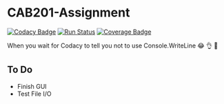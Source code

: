 ﻿# CAB201-Assignment

[![Codacy Badge](https://api.codacy.com/project/badge/Grade/5cfbc1c03d6f46c589c9c71b91193bd9)](https://www.codacy.com?utm_source=github.com&amp;utm_medium=referral&amp;utm_content=BradF-99/CAB201-Assignment&amp;utm_campaign=Badge_Grade)
[![Run Status](https://api.shippable.com/projects/5b91c07bb5c6590700b6e7df/badge?branch=master)](https://app.shippable.com/github/BradF-99/CAB201-Assignment)
[![Coverage Badge](https://api.shippable.com/projects/5b91c07bb5c6590700b6e7df/coverageBadge?branch=master)](https://app.shippable.com/github/BradF-99/CAB201-Assignment)

When you wait for Codacy to tell you not to use Console.WriteLine 😂 👌 💯

## To Do

* Finish GUI
* Test File I/O